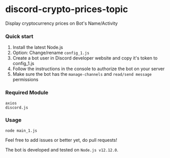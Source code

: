 # discord-crypto-prices-topic

Display cryptocurrency prices on Bot's Name/Activity

### Quick start

1. Install the latest Node.js
2. Option: Change/rename `config_1.js`
3. Create a bot user in Discord developer website and copy it's token to config_1.js
4. Follow the instructions in the console to authorize the bot on your server
5. Make sure the bot has the `manage-channels` and `read/send message` permissions

### Required Module
```
axios
discord.js
```

### Usage
```
node main_1.js
```
Feel free to add issues or better yet, do pull requests!

The bot is developed and tested on `Node.js v12.12.0`. 
